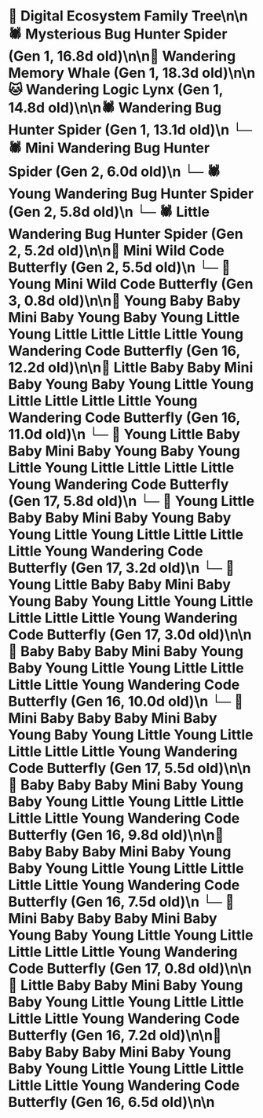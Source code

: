 # 🌳 Digital Ecosystem Family Tree\n\n🕷️ Mysterious Bug Hunter Spider (Gen 1, 16.8d old)\n\n🐋 Wandering Memory Whale (Gen 1, 18.3d old)\n\n🐱 Wandering Logic Lynx (Gen 1, 14.8d old)\n\n🕷️ Wandering Bug Hunter Spider (Gen 1, 13.1d old)\n  └─ 🕷️ Mini Wandering Bug Hunter Spider (Gen 2, 6.0d old)\n  └─ 🕷️ Young Wandering Bug Hunter Spider (Gen 2, 5.8d old)\n  └─ 🕷️ Little Wandering Bug Hunter Spider (Gen 2, 5.2d old)\n\n🦋 Mini Wild Code Butterfly (Gen 2, 5.5d old)\n  └─ 🦋 Young Mini Wild Code Butterfly (Gen 3, 0.8d old)\n\n🦋 Young Baby Baby Mini Baby Young Baby Young Little Young Little Little Little Little Young Wandering Code Butterfly (Gen 16, 12.2d old)\n\n🦋 Little Baby Baby Mini Baby Young Baby Young Little Young Little Little Little Little Young Wandering Code Butterfly (Gen 16, 11.0d old)\n  └─ 🦋 Young Little Baby Baby Mini Baby Young Baby Young Little Young Little Little Little Little Young Wandering Code Butterfly (Gen 17, 5.8d old)\n  └─ 🦋 Young Little Baby Baby Mini Baby Young Baby Young Little Young Little Little Little Little Young Wandering Code Butterfly (Gen 17, 3.2d old)\n  └─ 🦋 Young Little Baby Baby Mini Baby Young Baby Young Little Young Little Little Little Little Young Wandering Code Butterfly (Gen 17, 3.0d old)\n\n🦋 Baby Baby Baby Mini Baby Young Baby Young Little Young Little Little Little Little Young Wandering Code Butterfly (Gen 16, 10.0d old)\n  └─ 🦋 Mini Baby Baby Baby Mini Baby Young Baby Young Little Young Little Little Little Little Young Wandering Code Butterfly (Gen 17, 5.5d old)\n\n🦋 Baby Baby Baby Mini Baby Young Baby Young Little Young Little Little Little Little Young Wandering Code Butterfly (Gen 16, 9.8d old)\n\n🦋 Baby Baby Baby Mini Baby Young Baby Young Little Young Little Little Little Little Young Wandering Code Butterfly (Gen 16, 7.5d old)\n  └─ 🦋 Mini Baby Baby Baby Mini Baby Young Baby Young Little Young Little Little Little Little Young Wandering Code Butterfly (Gen 17, 0.8d old)\n\n🦋 Little Baby Baby Mini Baby Young Baby Young Little Young Little Little Little Little Young Wandering Code Butterfly (Gen 16, 7.2d old)\n\n🦋 Baby Baby Baby Mini Baby Young Baby Young Little Young Little Little Little Little Young Wandering Code Butterfly (Gen 16, 6.5d old)\n\n